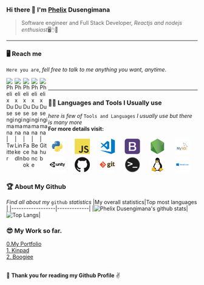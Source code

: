 ### Hi there 👋 I'm [Phelix][website] Dusengimana

>Software engineer and Full Stack Developer,
>*Reactjs and nodejs enthusiast*🖥🖱🎹
___
### 🖥 Reach me
`Here you are`, *fell free to talk to me anything you want, anytime*.

[<img align="left" alt="Phelix Dusengimana | Twitter" width="22px" src="https://cdn.jsdelivr.net/npm/simple-icons@v3/icons/twitter.svg" />][twitter]
[<img align="left" alt="Phelix Dusengimana | LinkedIn" width="22px" src="https://cdn.jsdelivr.net/npm/simple-icons@v3/icons/linkedin.svg" />][linkedin]
[<img align="left" alt="Phelix Dusengimana | Facebook" width="22px" src="https://cdn.jsdelivr.net/npm/simple-icons@3.13.0/icons/facebook.svg" />][facebook]
[<img align="left" alt="Phelix Dusengimana | Behance" width="22px" src="https://cdn.jsdelivr.net/npm/simple-icons@3.13.0/icons/instagram.svg" />][instagram]
[<img align="left" alt="Phelix Dusengimana | Github" width="22px" src="https://cdn.jsdelivr.net/npm/simple-icons@v3/icons/github.svg" />][github]
<br/>
___


### 👨‍💻 Languages and Tools I Usually use
*here is few of* `Tools and Languages` *I usually use but there is many more* 
<br/>
**For more details visit:** 
<p align="left">
<img src="https://raw.githubusercontent.com/github/explore/80688e429a7d4ef2fca1e82350fe8e3517d3494d/topics/python/python.png" alt="Python" height="40" style="vertical-align:top; margin:4px">&emsp;
<img src="https://raw.githubusercontent.com/github/explore/80688e429a7d4ef2fca1e82350fe8e3517d3494d/topics/javascript/javascript.png" alt="Javascript" height="40" style="vertical-align:top; margin:4px">&emsp;
<img src="https://raw.githubusercontent.com/github/explore/80688e429a7d4ef2fca1e82350fe8e3517d3494d/topics/visual-studio-code/visual-studio-code.png" alt="VS Code" height="40" style="vertical-align:top; margin:4px">&emsp;
<img src="https://raw.githubusercontent.com/github/explore/80688e429a7d4ef2fca1e82350fe8e3517d3494d/topics/bootstrap/bootstrap.png" alt="Bootstrap" height="40" style="vertical-align:top; margin:4px">&emsp;
<img src="https://raw.githubusercontent.com/github/explore/80688e429a7d4ef2fca1e82350fe8e3517d3494d/topics/nodejs/nodejs.png" alt="NodeJS" height="40" style="vertical-align:top; margin:4px">&emsp;
<img src="https://raw.githubusercontent.com/github/explore/80688e429a7d4ef2fca1e82350fe8e3517d3494d/topics/mysql/mysql.png" alt="MySQL" height="40" style="vertical-align:top; margin:4px">&emsp;
 <img src="https://raw.githubusercontent.com/github/explore/80688e429a7d4ef2fca1e82350fe8e3517d3494d/topics/unity/unity.png" alt="Unity" height="40" style="vertical-align:top; margin:4px">&emsp;
<img src="https://raw.githubusercontent.com/github/explore/78df643247d429f6cc873026c0622819ad797942/topics/github/github.png" alt="Github" height="40" style="vertical-align:top; margin:4px">&emsp;
<img src="https://raw.githubusercontent.com/github/explore/80688e429a7d4ef2fca1e82350fe8e3517d3494d/topics/git/git.png" alt="Git" height="40" style="vertical-align:top; margin:4px">&emsp;
<img src="https://raw.githubusercontent.com/github/explore/80688e429a7d4ef2fca1e82350fe8e3517d3494d/topics/terminal/terminal.png" alt="Terminal" height="40" style="vertical-align:top; margin:4px">&emsp;
<img src="https://raw.githubusercontent.com/github/explore/80688e429a7d4ef2fca1e82350fe8e3517d3494d/topics/linux/linux.png" alt="Linux" height="40" style="vertical-align:top; margin:4px" alt="Windows" height="40" style="vertical-align:top; margin:4px">&emsp;
<img src="https://raw.githubusercontent.com/github/explore/80688e429a7d4ef2fca1e82350fe8e3517d3494d/topics/windows/windows.png" alt="Windows" height="40" style="vertical-align:top; margin:4px">&emsp;
</p>

### :trophy: About My Github
*Find all about my* `github` *statistics*
|My overall statistics|Top most languages |
|------------------|-------------|
|![Phelix Dusengimana's github stats](https://github-readme-stats.vercel.app/api?username=phelixdusengimana&show_icons=true&count_private=true&bg_color=30,3f7dfb,3f7dfb&title_color=ffffff&text_color=ffffffc2&icon_color=deed00)|![Top Langs](https://github-readme-stats.vercel.app/api/top-langs/?username=phelixdusengimana&langs_count=100&count_private=true)|

### 😎 My Work so far.
[0.My Portfolio][website]<br/>
[1. Kinpad][kinpad] <br/>
[2. Boogiee][boogiee] <br/>

<br/>👏 **Thank you for reading my Github Profile** ✌ 

[twitter]: https://twitter.com/phelix__dusenge
[linkedin]: https://www.linkedin.com/in/phelix-dusengimana-70a314201/
[github]: https://github.com/phelixdusengimana/
[facebook]: https://www.facebook.com/phelix.dusengimana
[instagram]: https://www.instagram.com/phelix.dusengimana/
[website]: https://phelixdusengimana.netlify.app/
[kinpad]: https://kinpad.netlify.app/
[boogiee]: https://boogiee.netlify.app/
